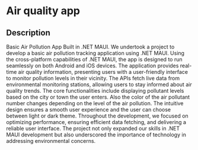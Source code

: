 # Air quality app

## Description

Basic Air Pollution App Built in .NET MAUI. We undertook a project to develop a basic air pollution tracking application using .NET MAUI. Using the cross-platform capabilities of .NET MAUI, the app is designed to run seamlessly on both Android and iOS devices.
The application provides real-time air quality information, presenting users with a user-friendly interface to monitor pollution levels in their vicinity. The APIs fetch live data from environmental monitoring stations, allowing users to stay informed about air quality trends.
The core functionalities include displaying pollutant levels based on the city or town the user enters. Also the color of the air pollutant number changes depending on the level of the air pollution. The intuitive design ensures a smooth user experience and the user can choose between light or dark theme.
Throughout the development, we focused on optimizing performance, ensuring efficient data fetching, and delivering a reliable user interface. The project not only expanded our skills in .NET MAUI development but also underscored the importance of technology in addressing environmental concerns.






